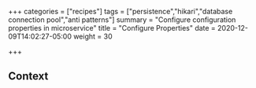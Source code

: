 +++
categories = ["recipes"]
tags = ["persistence","hikari","database connection pool","anti patterns"]
summary = "Configure configuration properties in microservice"
title = "Configure Properties"
date = 2020-12-09T14:02:27-05:00
weight = 30

+++

## Context

